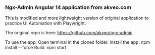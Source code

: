 ### Ngx-Admin Angular 14 application from akveo.com

This is modified and more lightweight version of original application to practice UI Automation with Playwright.

The original repo is here: https://github.com/akveo/ngx-admin

To use the app:
Open terminal in the cloned folder.
Install the app: npm install --force
Build:           npm start